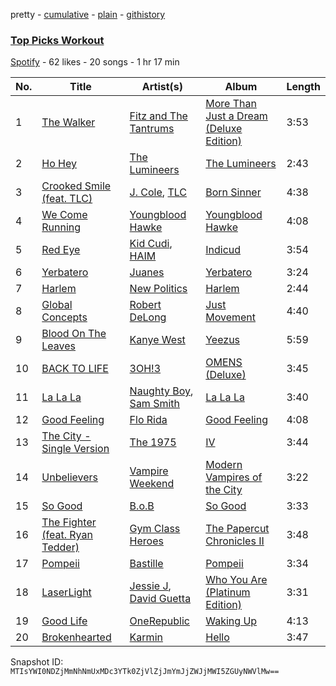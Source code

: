 pretty - [cumulative](/playlists/cumulative/45mRKVQrL1pK9tbRp25yro.md) - [plain](/playlists/plain/45mRKVQrL1pK9tbRp25yro) - [githistory](https://github.githistory.xyz/mackorone/spotify-playlist-archive/blob/main/playlists/plain/45mRKVQrL1pK9tbRp25yro)

### [Top Picks Workout](https://open.spotify.com/playlist/45mRKVQrL1pK9tbRp25yro)

> 

[Spotify](https://open.spotify.com/user/spotify) - 62 likes - 20 songs - 1 hr 17 min

| No. | Title | Artist(s) | Album | Length |
|---|---|---|---|---|
| 1 | [The Walker](https://open.spotify.com/track/0Nk7bSn0MItonkR0GNs3mj) | [Fitz and The Tantrums](https://open.spotify.com/artist/4AcHt3JxKy59IX7JNNlZn4) | [More Than Just a Dream \(Deluxe Edition\)](https://open.spotify.com/album/3IWUFJCM3CvCCQIHQ4vtRK) | 3:53 |
| 2 | [Ho Hey](https://open.spotify.com/track/5BSndweF91KDqyxANsZcQH) | [The Lumineers](https://open.spotify.com/artist/16oZKvXb6WkQlVAjwo2Wbg) | [The Lumineers](https://open.spotify.com/album/155N1gV0cIFYaLiy3I5d83) | 2:43 |
| 3 | [Crooked Smile \(feat\. TLC\)](https://open.spotify.com/track/6JG0qhINKVwiHxqN85j7RG) | [J\. Cole](https://open.spotify.com/artist/6l3HvQ5sa6mXTsMTB19rO5), [TLC](https://open.spotify.com/artist/0TImkz4nPqjegtVSMZnMRq) | [Born Sinner](https://open.spotify.com/album/1NfrmcXk8xNennyxQ57JcW) | 4:38 |
| 4 | [We Come Running](https://open.spotify.com/track/4Xv41B0BJRcMBJYpavNDfD) | [Youngblood Hawke](https://open.spotify.com/artist/6VXZCpbkwm0W0aPjQR1t4K) | [Youngblood Hawke](https://open.spotify.com/album/20H8EV43UpeAHF35ivADsz) | 4:08 |
| 5 | [Red Eye](https://open.spotify.com/track/46o1wwml89DC8ViehyeXcK) | [Kid Cudi](https://open.spotify.com/artist/0fA0VVWsXO9YnASrzqfmYu), [HAIM](https://open.spotify.com/artist/4Ui2kfOqGujY81UcPrb5KE) | [Indicud](https://open.spotify.com/album/5svfcB1dHyUWTWlhb4TihU) | 3:54 |
| 6 | [Yerbatero](https://open.spotify.com/track/1aOPowvZgO1R7VBFaXqQWf) | [Juanes](https://open.spotify.com/artist/0UWZUmn7sybxMCqrw9tGa7) | [Yerbatero](https://open.spotify.com/album/6aqaUoI54k5qs5cQdcHJLY) | 3:24 |
| 7 | [Harlem](https://open.spotify.com/track/3wj2b82UWaV47L5zQsD90k) | [New Politics](https://open.spotify.com/artist/3RbyaF3Pq6iDUKNp04AIcU) | [Harlem](https://open.spotify.com/album/0lMXWhCYGJ7CX2E3AA54tv) | 2:44 |
| 8 | [Global Concepts](https://open.spotify.com/track/4jiuw8KsXLUNwI0NCCkNZO) | [Robert DeLong](https://open.spotify.com/artist/42crL07E4WPfVovyUtMpvC) | [Just Movement](https://open.spotify.com/album/5Rr7S2pfOMvpUO8tfFoXL2) | 4:40 |
| 9 | [Blood On The Leaves](https://open.spotify.com/track/42GcjriRK6srwHkfbkBqVl) | [Kanye West](https://open.spotify.com/artist/5K4W6rqBFWDnAN6FQUkS6x) | [Yeezus](https://open.spotify.com/album/7D2NdGvBHIavgLhmcwhluK) | 5:59 |
| 10 | [BACK TO LIFE](https://open.spotify.com/track/2EntNhLo2ZqFHpLsH0xwIc) | [3OH!3](https://open.spotify.com/artist/0FWzNDaEu9jdgcYTbcOa4F) | [OMENS \(Deluxe\)](https://open.spotify.com/album/5KnOeB8k3j8KJYZCccRnJE) | 3:45 |
| 11 | [La La La](https://open.spotify.com/track/52gvlDnre9craz9dKGObp8) | [Naughty Boy](https://open.spotify.com/artist/1bT7m67vi78r2oqvxrP3X5), [Sam Smith](https://open.spotify.com/artist/2wY79sveU1sp5g7SokKOiI) | [La La La](https://open.spotify.com/album/7L2vCH0rBeI5pKefCgWcV9) | 3:40 |
| 12 | [Good Feeling](https://open.spotify.com/track/3NcO4jGK1Opb5ea0mYLpxb) | [Flo Rida](https://open.spotify.com/artist/0jnsk9HBra6NMjO2oANoPY) | [Good Feeling](https://open.spotify.com/album/19JqA8H10co29VVwazL2Gw) | 4:08 |
| 13 | [The City \- Single Version](https://open.spotify.com/track/5dAW1vww9MDEkREZBVdNO5) | [The 1975](https://open.spotify.com/artist/3mIj9lX2MWuHmhNCA7LSCW) | [IV](https://open.spotify.com/album/5h4tb8vYWyXOdHsfKPCYZF) | 3:44 |
| 14 | [Unbelievers](https://open.spotify.com/track/7psPPGwhFzP3pyOcb3ivcT) | [Vampire Weekend](https://open.spotify.com/artist/5BvJzeQpmsdsFp4HGUYUEx) | [Modern Vampires of the City](https://open.spotify.com/album/2Qi2SySN2ePZwMLDSv9Krn) | 3:22 |
| 15 | [So Good](https://open.spotify.com/track/38lqyHftH5FWStAHjd664Q) | [B.o.B](https://open.spotify.com/artist/5ndkK3dpZLKtBklKjxNQwT) | [So Good](https://open.spotify.com/album/5d7ETbhWvEciaFxbnRM69f) | 3:33 |
| 16 | [The Fighter \(feat\. Ryan Tedder\)](https://open.spotify.com/track/77ZdAoTHYoF6Umo76HFD4m) | [Gym Class Heroes](https://open.spotify.com/artist/4IJczjB0fJ04gs4uvP0Fli) | [The Papercut Chronicles II](https://open.spotify.com/album/2mumCpGmuE9iDeOvMx6XrB) | 3:48 |
| 17 | [Pompeii](https://open.spotify.com/track/7Fw5i56my24ZBnGS7hFX2n) | [Bastille](https://open.spotify.com/artist/7EQ0qTo7fWT7DPxmxtSYEc) | [Pompeii](https://open.spotify.com/album/5LdqbRBfjz6qfhC4Q77rDe) | 3:34 |
| 18 | [LaserLight](https://open.spotify.com/track/1dG3YWhLiTyFfTJyT2DanJ) | [Jessie J](https://open.spotify.com/artist/2gsggkzM5R49q6jpPvazou), [David Guetta](https://open.spotify.com/artist/1Cs0zKBU1kc0i8ypK3B9ai) | [Who You Are \(Platinum Edition\)](https://open.spotify.com/album/0BZbTNqpXFg6lxNv78X7Lp) | 3:31 |
| 19 | [Good Life](https://open.spotify.com/track/1x8AFBt9UEMRY41fSxi7aA) | [OneRepublic](https://open.spotify.com/artist/5Pwc4xIPtQLFEnJriah9YJ) | [Waking Up](https://open.spotify.com/album/4ySSx2L6h2siW22LK6dwhN) | 4:13 |
| 20 | [Brokenhearted](https://open.spotify.com/track/4urcG6Nfubqsuqy3juMjBi) | [Karmin](https://open.spotify.com/artist/4M0DLz8te9Q1lNIXBBwvfG) | [Hello](https://open.spotify.com/album/7FbPwQGriWa8IT4u6RxjWK) | 3:47 |

Snapshot ID: `MTIsYWI0NDZjMmNhNmUxMDc3YTk0ZjVlZjJmYmJjZWJjMWI5ZGUyNWVlMw==`
